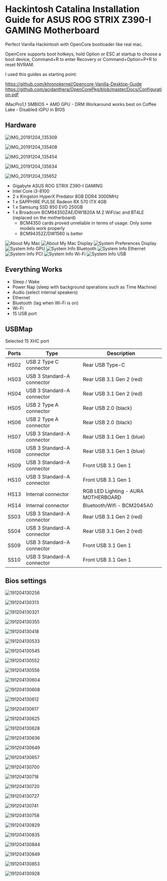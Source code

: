 # Hackintosh Catalina Installation Guide for ASUS ROG STRIX Z390-I GAMING Motherboard

Perfect Vanilla Hackintosh with OpenCore bootloader like real mac.

OpenCore supports boot hotkeys, hold Option or ESC at startup to choose a boot device, Command+R to enter Recovery or Command+Option+P+R to reset NVRAM.

I used this guides as starting point:

https://github.com/khronokernel/Opencore-Vanilla-Desktop-Guide
https://github.com/acidanthera/OpenCorePkg/blob/master/Docs/Configuration.pdf

iMacPro1,1 SMBIOS + AMD GPU - DRM Workaround works best on Coffee Lake - Disabled iGPU in BIOS

## Hardware

![IMG_20191204_135309](images/hardware/IMG_20191204_135309.jpg)

![IMG_20191204_135408](images/hardware/IMG_20191204_135408.jpg)

![IMG_20191204_135454](images/hardware/IMG_20191204_135454.jpg)

![IMG_20191204_135634](images/hardware/IMG_20191204_135634.jpg)

![IMG_20191204_135652](images/hardware/IMG_20191204_135652.jpg)


- Gigabyte ASUS ROG STRIX Z390-I GAMING
- Intel Core i3-8100
- 2 x Kingston HyperX Predator 8GB DDR4 3000MHz
- 1 x SAPPHIRE PULSE Radeon RX 570 ITX 4GB
- 1 x Samsung SSD 850 EVO 250GB
- 1 x Broadcom BCM94350ZAE/DW1820A M.2 WiFi/ac and BT4LE (replaced on the motherboard)
  - BCM4350 cards proved unreliable in terms of usage. Only some models work properly
  - BCM94352Z/DW1560 is better

![About My Mac](images/about.png)
![About My Mac Display](images/about-display.png)
![System Preferences Display](images/syspref-display.png)
![System Info GPU](images/systeminfo-gpu.png)
![System Info Bluetooth](images/systeminfo-bluetooth.png)
![System Info Ethernet](images/systeminfo-ethernet.png)
![System Info PCI](images/systeminfo-pci.png)
![System Info Wi-Fi](images/systeminfo-wifi.png)
![System Info USB](images/systeminfo-usb.png)

## Everything Works

- Sleep / Wake
- Power Nap (sleep with background operations such as Time Machine)
- Audio (select internal speakers)
- Ethernet
- Bluetooth (lag when Wi-Fi is on)
- Wi-Fi
- 15 USB port

## USBMap

Selected 15 XHC port

| Ports | Type | Description |
| --- | --- | --- |
| HS02 | USB 2 Type C connector | Rear USB Type-C |
| HS03 | USB 3 Standard-A connector | Rear USB 3.1 Gen 2 (red) |
| HS04 | USB 3 Standard-A connector | Rear USB 3.1 Gen 2 (red) |
| HS05 | USB 2 Type A connector | Rear USB 2.0 (black) |
| HS06 | USB 2 Type A connector | Rear USB 2.0 (black) |
| HS07 | USB 3 Standard-A connector | Rear USB 3.1 Gen 1 (blue) |
| HS08 | USB 3 Standard-A connector | Rear USB 3.1 Gen 1 (blue) |
| HS09 | USB 3 Standard-A connector | Front USB 3.1 Gen 1 |
| HS10 | USB 3 Standard-A connector | Front USB 3.1 Gen 1 |
| HS13 | Internal connector | RGB LED Lighting - AURA MOTHERBOARD |
| HS14 | Internal connector | Bluetooth/Wifi - BCM2045A0 |
| SS03 | USB 3 Standard-A connector | Rear USB 3.1 Gen 2 (red) |
| SS04 | USB 3 Standard-A connector | Rear USB 3.1 Gen 2 (red) |
| SS09 | USB 3 Standard-A connector | Front USB 3.1 Gen 1 |
| SS10 | USB 3 Standard-A connector | Front USB 3.1 Gen 1 |

## Bios settings

![191204130256](images/bios/191204130256.jpg)

![191204130313](images/bios/191204130313.jpg)

![191204130321](images/bios/191204130321.jpg)

![191204130355](images/bios/191204130355.jpg)

![191204130418](images/bios/191204130418.jpg)

![191204130533](images/bios/191204130533.jpg)

![191204130545](images/bios/191204130545.jpg)

![191204130552](images/bios/191204130552.jpg)

![191204130556](images/bios/191204130556.jpg)

![191204130604](images/bios/191204130604.jpg)

![191204130608](images/bios/191204130608.jpg)

![191204130612](images/bios/191204130612.jpg)

![191204130617](images/bios/191204130617.jpg)

![191204130625](images/bios/191204130625.jpg)

![191204130628](images/bios/191204130628.jpg)

![191204130636](images/bios/191204130636.jpg)

![191204130649](images/bios/191204130649.jpg)

![191204130657](images/bios/191204130657.jpg)

![191204130700](images/bios/191204130700.jpg)

![191204130718](images/bios/191204130718.jpg)

![191204130720](images/bios/191204130720.jpg)

![191204130727](images/bios/191204130727.jpg)

![191204130741](images/bios/191204130741.jpg)

![191204130758](images/bios/191204130758.jpg)

![191204130829](images/bios/191204130829.jpg)

![191204130835](images/bios/191204130835.jpg)

![191204130844](images/bios/191204130844.jpg)

![191204130849](images/bios/191204130849.jpg)

![191204130853](images/bios/191204130853.jpg)

![191204130928](images/bios/191204130928.jpg)

